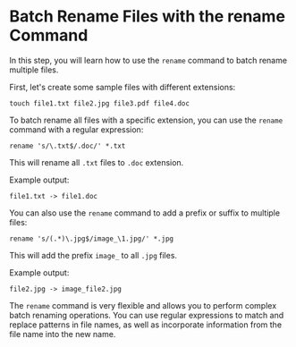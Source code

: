 # Batch Rename Files with the rename Command

In this step, you will learn how to use the `rename` command to batch rename multiple files.

First, let's create some sample files with different extensions:

```
touch file1.txt file2.jpg file3.pdf file4.doc
```

To batch rename all files with a specific extension, you can use the `rename` command with a regular expression:

```
rename 's/\.txt$/.doc/' *.txt
```

This will rename all `.txt` files to `.doc` extension.

Example output:

```
file1.txt -> file1.doc
```

You can also use the `rename` command to add a prefix or suffix to multiple files:

```
rename 's/(.*)\.jpg$/image_\1.jpg/' *.jpg
```

This will add the prefix `image_` to all `.jpg` files.

Example output:

```
file2.jpg -> image_file2.jpg
```

The `rename` command is very flexible and allows you to perform complex batch renaming operations. You can use regular expressions to match and replace patterns in file names, as well as incorporate information from the file name into the new name.
